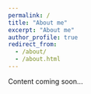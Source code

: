 ```yaml
---
permalink: /
title: "About me"
excerpt: "About me"
author_profile: true
redirect_from: 
  - /about/
  - /about.html
---
```

Content coming soon...
